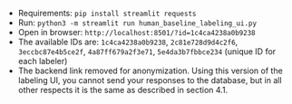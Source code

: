 - Requirements: `pip install streamlit requests`
- Run: `python3 -m streamlit run human_baseline_labeling_ui.py`
- Open in browser: `http://localhost:8501/?id=1c4ca4238a0b9238`
- The available IDs are: `1c4ca4238a0b9238`, `2c81e728d9d4c2f6`, `3eccbc87e4b5ce2f`, `4a87ff679a2f3e71`, `5e4da3b7fbbce234` (unique ID for each labeler)
- The backend link removed for anonymization. Using this version of the labeling UI, you cannot send your responses to the database, but in all other respects it is the same as described in section 4.1.
